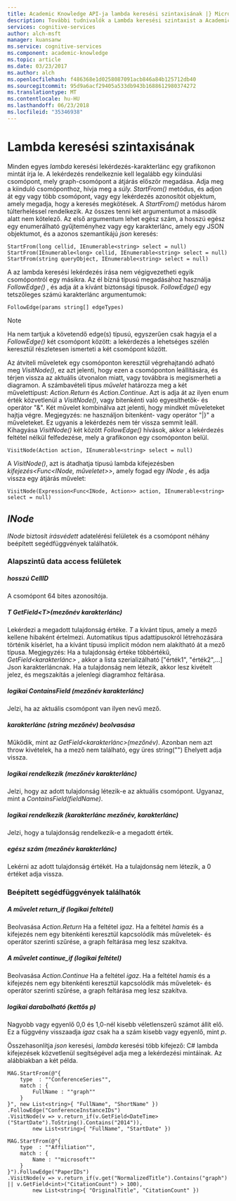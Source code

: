 ```yaml
---
title: Academic Knowledge API-ja lambda keresési szintaxisának |} Microsoft Docs
description: További tudnivalók a Lambda keresési szintaxist a Academic Knowledge API kognitív Microsoft-szolgáltatásokban is használhatja.
services: cognitive-services
author: alch-msft
manager: kuansanw
ms.service: cognitive-services
ms.component: academic-knowledge
ms.topic: article
ms.date: 03/23/2017
ms.author: alch
ms.openlocfilehash: f486368e1d0258087091acb846a84b125712db40
ms.sourcegitcommit: 95d9a6acf29405a533db943b1688612980374272
ms.translationtype: MT
ms.contentlocale: hu-HU
ms.lasthandoff: 06/23/2018
ms.locfileid: "35346938"
---
```

# <a name="lambda-search-syntax"></a>Lambda keresési szintaxisának

Minden egyes *lambda* keresési lekérdezés-karakterlánc egy grafikonon mintát írja le. A lekérdezés rendelkeznie kell legalább egy kiindulási csomópont, mely graph-csomópont a átjárás először megadása. Adja meg a kiinduló csomóponthoz, hívja meg a *súly. StartFrom()* metódus, és adjon át egy vagy több csomópont, vagy egy lekérdezés azonosítót objektum, amely megadja, hogy a keresés megkötések. A *StartFrom()* metódus három túlterheléssel rendelkezik. Az összes tenni két argumentumot a második alatt nem kötelező. Az első argumentum lehet egész szám, a hosszú egész egy enumerálható gyűjteményhez vagy egy karakterlánc, amely egy JSON objektumot, és a azonos szemantikájú *json* keresés:
```
StartFrom(long cellid, IEnumerable<string> select = null)
StartFrom(IEnumerable<long> cellid, IEnumerable<string> select = null)
StartFrom(string queryObject, IEnumerable<string> select = null)
```

A az lambda keresési lekérdezés írása nem végigvezetheti egyik csomópontról egy másikra. Az él bízná típusú megadásához használja *FollowEdge()* , és adja át a kívánt biztonsági típusok. *FollowEdge()* egy tetszőleges számú karakterlánc argumentumok:
```
FollowEdge(params string[] edgeTypes)
```
> [!NOTE]
> Ha nem tartjuk a követendő edge(s) típusú, egyszerűen csak hagyja el a *FollowEdge()* két csomópont között: a lekérdezés a lehetséges szélén keresztül részletesen ismerteti a két csomópont között.

Az átviteli műveletek egy csomóponton keresztül végrehajtandó adható meg *VisitNode()*, ez azt jelenti, hogy ezen a csomóponton leállítására, és térjen vissza az aktuális útvonalon miatt, vagy továbbra is megismerheti a diagramon.  A számbavételi típus *művelet* határozza meg a két művelettípust: *Action.Return* és *Action.Continue*. Azt is adja át az ilyen enum érték közvetlenül a *VisitNode()*, vagy bitenkénti való egyesíthetők- és operátor "&". Két művelet kombinálva azt jelenti, hogy mindkét műveleteket hajtja végre. Megjegyzés: ne használjon bitenként- vagy operátor "|}" a műveleteket. Ez ugyanis a lekérdezés nem tér vissza semmit leáll. Kihagyása *VisitNode()* két között *FollowEdge()* hívások, akkor a lekérdezés feltétel nélkül felfedezése, mely a grafikonon egy csomóponton belül.

```
VisitNode(Action action, IEnumerable<string> select = null)
```

A *VisitNode()*, azt is átadhatja típusú lambda kifejezésben *kifejezés\<Func\<INode, műveletet\>\>*, amely fogad egy *INode* , és adja vissza egy átjárás művelet:

```
VisitNode(Expression<Func<INode, Action>> action, IEnumerable<string> select = null)
```

## <a name="inode"></a>*INode* 

*INode* biztosít *írásvédett* adatelérési felületek és a csomópont néhány beépített segédfüggvények találhatók. 

### <a name="basic-data-access-interfaces"></a>Alapszintű data access felületek

##### <a name="long-cellid"></a>hosszú CellID

A csomópont 64 bites azonosítója. 

##### <a name="t-getfieldtstring-fieldname"></a>T GetField\<T\>(mezőnév karakterlánc)

Lekérdezi a megadott tulajdonság értéke. *T* a kívánt típus, amely a mező kellene hibaként értelmezi. Automatikus típus adattípusokról létrehozására történik kísérlet, ha a kívánt típusú implicit módon nem alakítható át a mező típusa. Megjegyzés: Ha a tulajdonság értéke többértékű, *GetField\<karakterlánc\>*  , akkor a lista szerializálható ["érték1", "érték2",...] Json karakterláncnak. Ha a tulajdonság nem létezik, akkor lesz kivételt jelez, és megszakítás a jelenlegi diagramhoz feltárása.

##### <a name="bool-containsfieldstring-fieldname"></a>logikai ContainsField (mezőnév karakterlánc)

Jelzi, ha az aktuális csomópont van ilyen nevű mező.

##### <a name="string-getstring-fieldname"></a>karakterlánc (string mezőnév) beolvasása

Működik, mint az *GetField\<karakterlánc\>(mezőnév)*. Azonban nem azt throw kivételek, ha a mező nem található, egy üres string("") Ehelyett adja vissza.

##### <a name="bool-hasstring-fieldname"></a>logikai rendelkezik (mezőnév karakterlánc)

Jelzi, hogy az adott tulajdonság létezik-e az aktuális csomópont. Ugyanaz, mint a *ContainsField(fieldName)*.

##### <a name="bool-hasstring-fieldname-string-value"></a>logikai rendelkezik (karakterlánc mezőnév, karakterlánc)

Jelzi, hogy a tulajdonság rendelkezik-e a megadott érték. 

##### <a name="int-countstring-fieldname"></a>egész szám (mezőnév karakterlánc)

Lekérni az adott tulajdonság értékét. Ha a tulajdonság nem létezik, a 0 értéket adja vissza.

### <a name="built-in-helper-functions"></a>Beépített segédfüggvények találhatók

##### <a name="action-returnifbool-condition"></a>A művelet return_if (logikai feltétel)

Beolvasása *Action.Return* Ha a feltétel *igaz*. Ha a feltétel *hamis* és a kifejezés nem egy bitenkénti keresztül kapcsolódik más műveletek- és operátor szerinti szűrése, a graph feltárása meg lesz szakítva.

##### <a name="action-continueifbool-condition"></a>A művelet continue_if (logikai feltétel)

Beolvasása *Action.Continue* Ha a feltétel *igaz*. Ha a feltétel *hamis* és a kifejezés nem egy bitenkénti keresztül kapcsolódik más műveletek- és operátor szerinti szűrése, a graph feltárása meg lesz szakítva.

##### <a name="bool-dicedouble-p"></a>logikai darabolható (kettős p)

Nagyobb vagy egyenlő 0,0 és 1,0-nél kisebb véletlenszerű számot állít elő. Ez a függvény visszaadja *igaz* csak ha a szám kisebb vagy egyenlő, mint *p*.

Összehasonlítja *json* keresési, *lambda* keresési több kifejező: C# lambda kifejezések közvetlenül segítségével adja meg a lekérdezési mintáinak. Az alábbiakban a két példa.

```
MAG.StartFrom(@"{
    type  : ""ConferenceSeries"",
    match : {
        FullName : ""graph""
    }
}", new List<string>{ "FullName", "ShortName" })
.FollowEdge("ConferenceInstanceIDs")
.VisitNode(v => v.return_if(v.GetField<DateTime>("StartDate").ToString().Contains("2014")),
        new List<string>{ "FullName", "StartDate" })
```

```
MAG.StartFrom(@"{
    type  : ""Affiliation"",
    match : {
        Name : ""microsoft""
    }
}").FollowEdge("PaperIDs")
.VisitNode(v => v.return_if(v.get("NormalizedTitle").Contains("graph") || v.GetField<int>("CitationCount") > 100),
        new List<string>{ "OriginalTitle", "CitationCount" })
```
